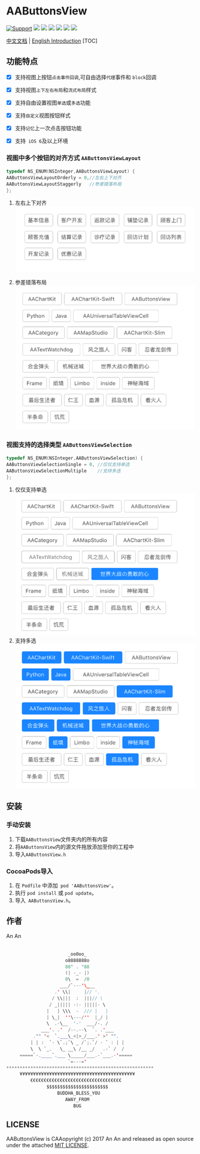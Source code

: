 # AAButtonsView
[![Support](https://img.shields.io/badge/support-iOS%206%2B%20-blue.svg?style=flat)](https://www.apple.com/nl/ios/)
[![](https://img.shields.io/badge/license-MIT-brightgreen.svg)](https://github.com/AAChartModel/AAButtonsView/blob/master/LICENSE)
[![](https://img.shields.io/badge/language-OC-green.svg)](https://github.com/AAChartModel/AAButtonsView)
[![](https://img.shields.io/badge/support-Animation-yellow.svg)](https://github.com/AAChartModel/AAButtonsView)
[![](https://img.shields.io/badge/support-Swift-orange.svg)](https://github.com/AAChartModel/AAButtonsView-Swift)
[![](https://jaywcjlove.github.io/sb/lang/chinese.svg)](https://github.com/AAChartModel/AAButtonsView/blob/master/README-CHINESE.md)
[![](https://jaywcjlove.github.io/sb/lang/english.svg)](https://github.com/AAChartModel/AAButtonsView)

[中文文档](https://github.com/AAChartModel/AAButtonsView/blob/master/README-CHINESE.md)  |  [English Introduction](https://github.com/AAChartModel/AAButtonsView)
[TOC]

## 功能特点


- [x]  支持视图上按钮`点击事件回调`,可自由选择`代理`事件和 `block`回调
- [x]  支持视图`上下左右布局`和`流式布局`样式
- [x]  支持自由设置视图`单选`或`多选`功能
- [x]  支持`自定义`视图按钮样式
- [x]  支持`记忆`上一次点击按钮功能
- [x]  支持` iOS 6`及以上环境



### 视图中多个按钮的对齐方式 `AAButtonsViewLayout`

``` objective-c
typedef NS_ENUM(NSInteger,AAButtonsViewLayout) {
AAButtonsViewLayoutOrderly = 0,//左右上下对齐
AAButtonsViewLayoutStaggerly   //参差错落布局
};
```

1. 左右上下对齐
![](https://github.com/AAChartModel/loadHtmlCssJsDemo-master/blob/master/AAButtonsViewImageResource/上下左右对齐.png)



2. 参差错落布局
![](https://github.com/AAChartModel/loadHtmlCssJsDemo-master/blob/master/AAButtonsViewImageResource/参差错落样式.png)


### 视图支持的选择类型 `AAButtonsViewSelection`

``` objective-c
typedef NS_ENUM(NSInteger,AAButtonsViewSelection) {
AAButtonsViewSelectionSingle = 0, //仅仅支持单选
AAButtonsViewSelectionMultiple    //支持多选
};
```
1.  仅仅支持单选
![](https://github.com/AAChartModel/loadHtmlCssJsDemo-master/blob/master/AAButtonsViewImageResource/单选按钮.png)
2. 支持多选
![](https://github.com/AAChartModel/loadHtmlCssJsDemo-master/blob/master/AAButtonsViewImageResource/多选按钮.png)

## 安装
### 手动安装
1. 下载`AAButtonsView`文件夹内的所有内容
2. 将`AAButtonsView`内的源文件拖放添加至你的工程中
3. 导入`AAButtonsView.h`

### CocoaPods导入
1. 在 `Podfile` 中添加` pod 'AAButtonsView'`。
2. 执行 `pod install` 或 `pod update`。
3. 导入` AAButtonsView.h`。

## 作者
An An 
```java

                       _oo0oo_
                      o8888888o
                      88" . "88
                      (| -_- |)
                      0\  =  /0
                    ___/`---'\___
                  .' \\|     |// '.
                 / \\|||  :  |||// \
                / _||||| -:- |||||- \
               |   | \\\  -  /// |   |
               | \_|  ''\---/''  |_/ |
               \  .-\__  '-'  ___/-. /
             ___'. .'  /--.--\  `. .'___
          ."" '<  `.___\_<|>_/___.' >' "".
         | | :  `- \`.;`\ _ /`;.`/ - ` : | |
         \  \ `_.   \_ __\ /__ _/   .-` /  /
     =====`-.____`.___ \_____/___.-`___.-'=====
                       `=---='
*******************************************************
     ¥¥¥¥¥¥¥¥¥¥¥¥¥¥¥¥¥¥¥¥¥¥¥¥¥¥¥¥¥¥¥¥¥¥¥¥¥¥¥¥¥¥¥
         €€€€€€€€€€€€€€€€€€€€€€€€€€€€€€€€€€
               $$$$$$$$$$$$$$$$$$$$$$$  
                   BUDDHA_BLESS_YOU       
                      AWAY_FROM
                         BUG

```



## LICENSE

 AAButtonsView is CAAopyright (c) 2017 An An and released as open source under the attached [MIT LICENSE](https://github.com/AAChartModel/AAButtonsView/blob/master/LICENSE).


